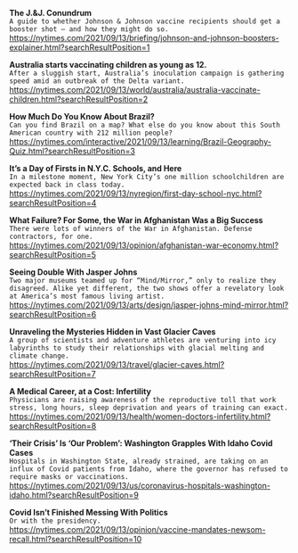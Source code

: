 **The J.&J. Conundrum**\
`A guide to whether Johnson & Johnson vaccine recipients should get a booster shot — and how they might do so.`\
https://nytimes.com/2021/09/13/briefing/johnson-and-johnson-boosters-explainer.html?searchResultPosition=1

**Australia starts vaccinating children as young as 12.**\
`After a sluggish start, Australia’s inoculation campaign is gathering speed amid an outbreak of the Delta variant.`\
https://nytimes.com/2021/09/13/world/australia/australia-vaccinate-children.html?searchResultPosition=2

**How Much Do You Know About Brazil?**\
`Can you find Brazil on a map? What else do you know about this South American country with 212 million people?`\
https://nytimes.com/interactive/2021/09/13/learning/Brazil-Geography-Quiz.html?searchResultPosition=3

**It’s a Day of Firsts in N.Y.C. Schools, and Here**\
`In a milestone moment, New York City’s one million schoolchildren are expected back in class today.`\
https://nytimes.com/2021/09/13/nyregion/first-day-school-nyc.html?searchResultPosition=4

**What Failure? For Some, the War in Afghanistan Was a Big Success**\
`There were lots of winners of the War in Afghanistan. Defense contractors, for one.`\
https://nytimes.com/2021/09/13/opinion/afghanistan-war-economy.html?searchResultPosition=5

**Seeing Double With Jasper Johns**\
`Two major museums teamed up for “Mind/Mirror,” only to realize they disagreed. Alike yet different, the two shows offer a revelatory look at America’s most famous living artist.`\
https://nytimes.com/2021/09/13/arts/design/jasper-johns-mind-mirror.html?searchResultPosition=6

**Unraveling the Mysteries Hidden in Vast Glacier Caves**\
`A group of scientists and adventure athletes are venturing into icy labyrinths to study their relationships with glacial melting and climate change.`\
https://nytimes.com/2021/09/13/travel/glacier-caves.html?searchResultPosition=7

**A Medical Career, at a Cost: Infertility**\
`Physicians are raising awareness of the reproductive toll that work stress, long hours, sleep deprivation and years of training can exact.`\
https://nytimes.com/2021/09/13/health/women-doctors-infertility.html?searchResultPosition=8

**‘Their Crisis’ Is ‘Our Problem’: Washington Grapples With Idaho Covid Cases**\
`Hospitals in Washington State, already strained, are taking on an influx of Covid patients from Idaho, where the governor has refused to require masks or vaccinations.`\
https://nytimes.com/2021/09/13/us/coronavirus-hospitals-washington-idaho.html?searchResultPosition=9

**Covid Isn’t Finished Messing With Politics**\
`Or with the presidency. `\
https://nytimes.com/2021/09/13/opinion/vaccine-mandates-newsom-recall.html?searchResultPosition=10

